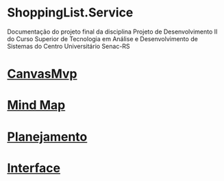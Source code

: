 # ShoppingList.Service
Documentação do projeto final da disciplina Projeto de Desenvolvimento II do Curso Superior de Tecnologia em Análise e Desenvolvimento de Sistemas do Centro Universitário Senac-RS

# [CanvasMvp](https://www.figma.com/file/kPfuXjimdQha5zxWrzBqIv/Canvas-Mvp?node-id=5%3A18&t=XoKsbfelLq6OGdD0-1)

# [Mind Map](https://miro.com/app/board/uXjVMKW8Y6E=/?share_link_id=60539723695)

# [Planejamento](https://docs.google.com/document/d/1vVYzE3TfOUpYHfuHwt_mCw4-OmINHQnRF_0y-jLCqk8/edit?usp=sharing)

# [Interface](https://github.com/henriquerc18/Procergs_Shopping_List_Interface)
